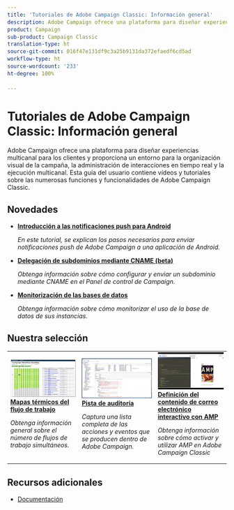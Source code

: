 ```yaml
---
title: 'Tutoriales de Adobe Campaign Classic: Información general'
description: Adobe Campaign ofrece una plataforma para diseñar experiencias multicanal para los clientes y proporciona un entorno para la organización visual de la campaña, la administración de interacciones en tiempo real y la ejecución multicanal. Esta guía del usuario contiene vídeos y tutoriales sobre las numerosas funciones y funcionalidades de Adobe Campaign Standard.
product: Campaign
sub-product: Campaign Classic
translation-type: ht
source-git-commit: 016f47e131df9c3a25b9131da372efaedf6cd5ad
workflow-type: ht
source-wordcount: '233'
ht-degree: 100%

---
```



# Tutoriales de Adobe Campaign Classic: Información general

Adobe Campaign ofrece una plataforma para diseñar experiencias multicanal para los clientes y proporciona un entorno para la organización visual de la campaña, la administración de interacciones en tiempo real y la ejecución multicanal. Esta guía del usuario contiene vídeos y tutoriales sobre las numerosas funciones y funcionalidades de Adobe Campaign Classic.

## Novedades

* **[Introducción a las notificaciones push para Android](/help/tutorial-getting-started-with-push-notifications-for-android/introduction.md)**

   *En este tutorial, se explican los pasos necesarios para enviar notificaciones push de Adobe Campaign a una aplicación de Android.*


* **[Delegación de subdominios mediante CNAME (beta)](/help/control-panel-tutorials/subdomains-and-certificates/delegating-subdomains-using-cname.md)**

   *Obtenga información sobre cómo configurar y enviar un subdominio mediante CNAME en el Panel de control de Campaign.*

* **[Monitorización de las bases de datos](/help/control-panel-tutorials/performance-monitoring/monitoring-databases.md)**

   *Obtenga información sobre cómo monitorizar el uso de la base de datos de sus instancias.*

## Nuestra selección

<table>
<tr>
  <td>
    <a href="./monitoring-campaign-classic/workflow-heatmap.md">
      <img alt="Mapas térmicos de los flujos de trabajo (vídeo)" src="./assets/workflow-heatmap.png"/>
    </a>
    <div>
      <a href="./monitoring-campaign-classic/workflow-heatmap.md">
    <strong>Mapas térmicos del flujo de trabajo</strong>
    </a>
    </div>
    <p>
    <em>Obtenga información general sobre el número de flujos de trabajo simultáneos.</em>
    <p>
  </td>
   <td>
    <a href="./monitoring-campaign-classic/audit-trail.md">
      <img alt="Pista de auditoría (vídeo)" src="./assets/acc-audit-trail-thumb.png" />
    </a>
    <div>
      <a href="./monitoring-campaign-classic/audit-trail.md">
    <strong>Pista de auditoría</strong>
    </a>
    </div> 
    <p>
    <em>Captura una lista completa de las acciones y eventos que se producen dentro de Adobe Campaign.</em>
    <p>
  </td>
  <td>
    <a href="./sending-messages/email-channel/defining-interactive-email-content-with-amp.md">
      <img alt="Definición del contenido de correo electrónico interactivo con AMP (vídeo)" src="./assets/29940.png" />
    </a>
    <div>
      <a href="./sending-messages/email-channel/defining-interactive-email-content-with-amp.md">
    <strong>Definición del contenido de correo electrónico interactivo con AMP</strong>
    </a>
    </div>
    <p>
    <em>Obtenga información sobre cómo activar y utilizar AMP en Adobe Campaign Classic </em>
    <p>
  </td>
</tr>
</table>

## Recursos adicionales

* [Documentación](https://docs.adobe.com/content/help/es-ES/campaign-classic/using/getting-started/starting-with-adobe-campaign/about-adobe-campaign-classic.html)

